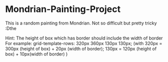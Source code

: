 # Mondrian-Painting-Project
This is a random painting from Mondrian. Not so difficult but pretty tricky :Dthe

Hint:
The height of box which has border should include the width of border
For example: 
grid-template-rows: 320px 360px 130px 130px; (with 320px = 300px (height of box) + 20px (width of border); 
                                                   130px = 120px (height of box)  + 10px(width of border) )


